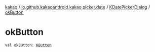 [kakao](../../index.md) / [io.github.kakaoandroid.kakao.picker.date](../index.md) / [KDatePickerDialog](index.md) / [okButton](./ok-button.md)

# okButton

`val okButton: `[`KButton`](../../io.github.kakaoandroid.kakao.text/-k-button/index.md)